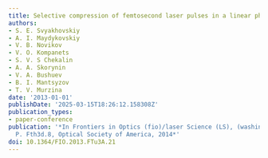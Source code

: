 ```yaml
---
title: Selective compression of femtosecond laser pulses in a linear photonic crystal
authors:
- S. E. Svyakhovskiy
- A. I. Maydykovskiy
- V. B. Novikov
- V. O. Kompanets
- S. V. S Chekalin
- A. A. Skorynin
- V. A. Bushuev
- B. I. Mantsyzov
- T. V. Murzina
date: '2013-01-01'
publishDate: '2025-03-15T18:26:12.158308Z'
publication_types:
- paper-conference
publication: '*In Frontiers in Optics (fio)/laser Science (LS), (washington, DC, 2014),
  P. Fth3d.8, Optical Society of America, 2014*'
doi: 10.1364/FIO.2013.FTu3A.21
---
```

